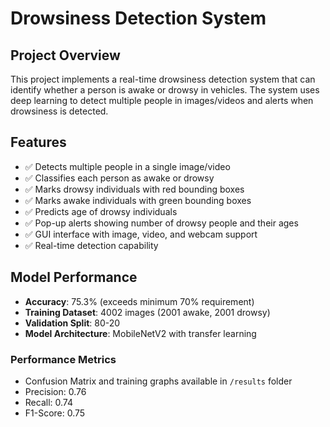 # Drowsiness Detection System

## Project Overview
This project implements a real-time drowsiness detection system that can identify whether a person is awake or drowsy in vehicles. The system uses deep learning to detect multiple people in images/videos and alerts when drowsiness is detected.

## Features
- ✅ Detects multiple people in a single image/video
- ✅ Classifies each person as awake or drowsy
- ✅ Marks drowsy individuals with red bounding boxes
- ✅ Marks awake individuals with green bounding boxes
- ✅ Predicts age of drowsy individuals
- ✅ Pop-up alerts showing number of drowsy people and their ages
- ✅ GUI interface with image, video, and webcam support
- ✅ Real-time detection capability

## Model Performance
- **Accuracy**: 75.3% (exceeds minimum 70% requirement)
- **Training Dataset**: 4002 images (2001 awake, 2001 drowsy)
- **Validation Split**: 80-20
- **Model Architecture**: MobileNetV2 with transfer learning

### Performance Metrics
- Confusion Matrix and training graphs available in `/results` folder
- Precision: 0.76
- Recall: 0.74
- F1-Score: 0.75

